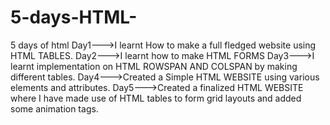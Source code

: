 # 5-days-HTML-
5 days of html
Day1--->I learnt How to make a full fledged website using HTML TABLES.
Day2--->I learnt how to make HTML FORMS
Day3--->I learnt implementation on HTML ROWSPAN AND COLSPAN by making different tables.
Day4--->Created a Simple HTML WEBSITE using various elements and attributes.
Day5--->Created a finalized HTML WEBSITE where I have made use of HTML tables to form grid layouts and added some animation tags.
